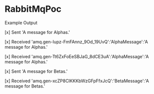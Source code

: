# RabbitMqPoc

Example Output
 
 [x] Sent 'A message for Alphas.'
 
 [x] Received 'amq.gen-Iupz-FmFAnnz_9Od_19UvQ':'AlphaMessage':'A message for Alphas.'
 
 [x] Received 'amq.gen-Tt6ZxFoEeSBJaG_8dCE3uA':'AlphaMessage':'A message for Alphas.'
 
 [x] Sent 'A message for Betas.'
 
 [x] Received 'amq.gen-xcZP8CIKKKbWzGFpFfxJcQ':'BetaMessage':'A message for Betas.'

